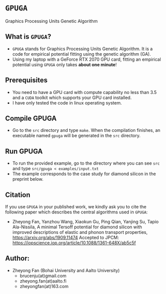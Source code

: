 # `GPUGA`
Graphics Processing Units Genetic Algorithm

## What is `GPUGA`?
* `GPUGA` stands for Graphics Processing Units Genetic Algorithm. It is a code for empirical potential fitting using the genetic algorithm (GA).
* Using my laptop with a GeForce RTX 2070 GPU card, fitting an empirical potential using `GPUGA` only takes **about one minute**!

## Prerequisites
* You need to have a GPU card with compute capability no less than 3.5 and a `CUDA` toolkit which supports your GPU card installed.
* I have only tested the code in linux operating system.

## Compile GPUGA
* Go to the `src` directory and type `make`. When the compilation finishes, an executable named `gpuga` will be generated in the `src` directory. 

## Run GPUGA
* To run the provided example, go to the directory where you can see `src` and type `src/gpuga < examples/input.txt`
* The example corresponds to the case study for diamond silicon in the preprint below.

## Citation
If you use `GPUGA` in your published work, we kindly ask you to cite the following paper which describes the central algorithms used in `GPUGA`:
* Zheyong Fan, Yanzhou Wang, Xiaokun Gu, Ping Qian, Yanjing Su, Tapio Ala-Nissila, A minimal Tersoff potential for diamond silicon with improved descriptions of elastic and phonon transport properties, https://arxiv.org/abs/1909.11474
Accepted to JPCM: https://iopscience.iop.org/article/10.1088/1361-648X/ab5c5f

## Author:
* Zheyong Fan (Bohai University and Aalto University)
  * brucenju(at)gmail.com
  * zheyong.fan(at)aalto.fi
  * zheyongfan(at)163.com
  
